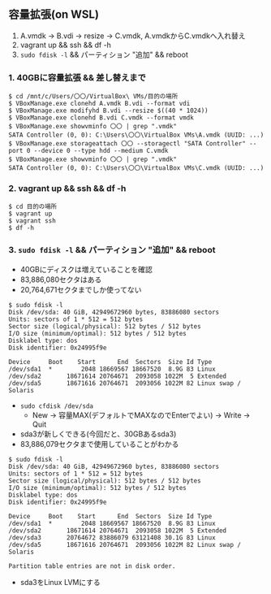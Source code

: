 ## 容量拡張(on WSL)

1. A.vmdk -> B.vdi -> resize -> C.vmdk, A.vmdkからC.vmdkへ入れ替え
2. vagrant up && ssh && df -h
3. `sudo fdisk -l` && パーティション "追加" && reboot

### 1. 40GBに容量拡張 && 差し替えまで

```
$ cd /mnt/c/Users/〇〇/VirtualBox\ VMs/目的の場所
$ VBoxManage.exe clonehd A.vmdk B.vdi --format vdi
$ VBoxManage.exe modifyhd B.vdi --resize $((40 * 1024))
$ VBoxManage.exe clonehd B.vdi C.vmdk --format vmdk
$ VBoxManage.exe showvminfo 〇〇 | grep ".vmdk"
SATA Controller (0, 0): C:\Users\〇〇\VirtualBox VMs\A.vmdk (UUID: ...)
$ VBoxManage.exe storageattach 〇〇 --storagectl "SATA Controller" --port 0 --device 0 --type hdd --medium C.vmdk
$ VBoxManage.exe showvminfo 〇〇 | grep ".vmdk"
SATA Controller (0, 0): C:\Users\〇〇\VirtualBox VMs\C.vmdk (UUID: ...)
```

### 2. vagrant up && ssh && df -h

```
$ cd 目的の場所
$ vagrant up
$ vagrant ssh
$ df -h
```

### 3. `sudo fdisk -l` && パーティション "追加" && reboot

- 40GBにディスクは増えていることを確認
- 83,886,080セクタはある
- 20,764,671セクタまでしか使ってない

```
$ sudo fdisk -l
Disk /dev/sda: 40 GiB, 42949672960 bytes, 83886080 sectors
Units: sectors of 1 * 512 = 512 bytes
Sector size (logical/physical): 512 bytes / 512 bytes
I/O size (minimum/optimal): 512 bytes / 512 bytes
Disklabel type: dos
Disk identifier: 0x24995f9e

Device     Boot    Start      End  Sectors  Size Id Type
/dev/sda1  *        2048 18669567 18667520  8.9G 83 Linux
/dev/sda2       18671614 20764671  2093058 1022M  5 Extended
/dev/sda5       18671616 20764671  2093056 1022M 82 Linux swap / Solaris
```

- `sudo cfdisk /dev/sda`
  - New -> 容量MAX(デフォルトでMAXなのでEnterでよい) -> Write -> Quit
- sda3が新しくできる(今回だと、30GBあるsda3)
- 83,886,079セクタまで使用していることがわかる

```
$ sudo fdisk -l
Disk /dev/sda: 40 GiB, 42949672960 bytes, 83886080 sectors
Units: sectors of 1 * 512 = 512 bytes
Sector size (logical/physical): 512 bytes / 512 bytes
I/O size (minimum/optimal): 512 bytes / 512 bytes
Disklabel type: dos
Disk identifier: 0x24995f9e

Device     Boot    Start      End  Sectors  Size Id Type
/dev/sda1  *        2048 18669567 18667520  8.9G 83 Linux
/dev/sda2       18671614 20764671  2093058 1022M  5 Extended
/dev/sda3       20764672 83886079 63121408 30.1G 83 Linux
/dev/sda5       18671616 20764671  2093056 1022M 82 Linux swap / Solaris

Partition table entries are not in disk order.
```

- sda3をLinux LVMにする

